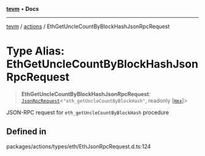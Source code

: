 [**tevm**](../../README.md) • **Docs**

***

[tevm](../../modules.md) / [actions](../README.md) / EthGetUncleCountByBlockHashJsonRpcRequest

# Type Alias: EthGetUncleCountByBlockHashJsonRpcRequest

> **EthGetUncleCountByBlockHashJsonRpcRequest**: [`JsonRpcRequest`](../../index/type-aliases/JsonRpcRequest.md)\<`"eth_getUncleCountByBlockHash"`, readonly [[`Hex`](../../index/type-aliases/Hex.md)]\>

JSON-RPC request for `eth_getUncleCountByBlockHash` procedure

## Defined in

packages/actions/types/eth/EthJsonRpcRequest.d.ts:124
